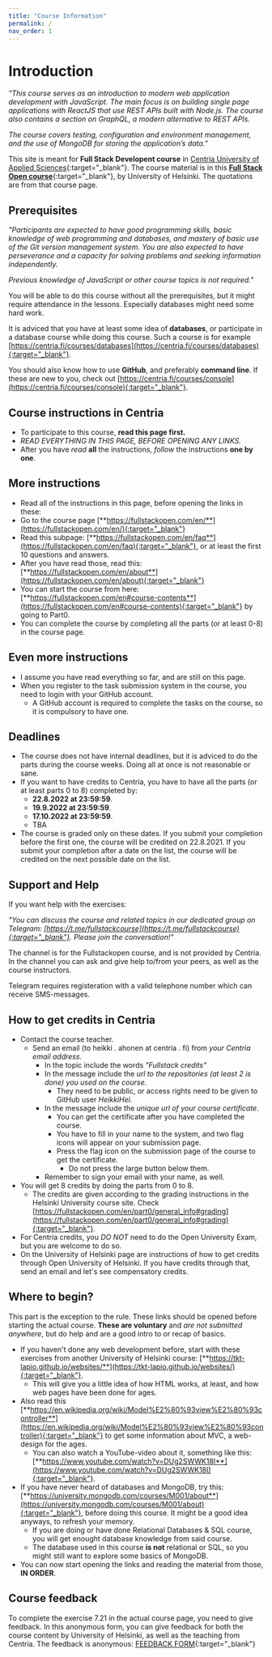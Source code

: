 ```yaml
---
title: "Course Information"
permalink: /
nav_order: 1
---
```


# Introduction

*"This course serves as an introduction to modern web application development with JavaScript. The main focus is on building single page applications with ReactJS that use REST APIs built with Node.js. The course also contains a section on GraphQL, a modern alternative to REST APIs.*

*The course covers testing, configuration and environment management, and the use of MongoDB for storing the application’s data."*

This site is meant for **Full Stack Developent course** in [Centria University of Applied Sciences](https://web.centria.fi/en){:target="_blank"}. The course material is in this [**Full Stack Open course**](https://fullstackopen.com/en){:target="_blank"}, by University of Helsinki. The quotations are from that course page.


## Prerequisites

*"Participants are expected to have good programming skills, basic knowledge of web programming and databases, and mastery of basic use of the Git version management system. You are also expected to have perseverance and a capacity for solving problems and seeking information independently.*

*Previous knowledge of JavaScript or other course topics is not required."*

You will be able to do this course without all the prerequisites, but it might require attendance in the lessons. Especially databases might need some hard work.

It is adviced that you have at least some idea of **databases**, or participate in a database course while doing this course. Such a course is for example [https://centria.fi/courses/databases](https://centria.fi/courses/databases){:target="_blank"}.

You should also know how to use **GitHub**, and preferably **command line**. If these are new to you, check out [https://centria.fi/courses/console](https://centria.fi/courses/console){:target="_blank"}.

## Course instructions in Centria

* To participate to this course, **read this page first.**
* *READ EVERYTHING IN THIS PAGE, BEFORE OPENING ANY LINKS.*
* After you have *read* **all** the instructions, *follow* the instructions **one by one**.

## More instructions

* Read all of the instructions in this page, before opening the links in these: 
* Go to the course page [**https://fullstackopen.com/en/**](https://fullstackopen.com/en/){:target="_blank"}
* Read this subpage: [**https://fullstackopen.com/en/faq**](https://fullstackopen.com/en/faq){:target="_blank"}, or at least the first 10 questions and answers.
* After you have read those, read this: [**https://fullstackopen.com/en/about**](https://fullstackopen.com/en/about){:target="_blank"}
* You can start the course from here: [**https://fullstackopen.com/en#course-contents**](https://fullstackopen.com/en#course-contents){:target="_blank"} by going to Part0.
* You can complete the course by completing all the parts (or at least 0-8) in the course page.

## Even more instructions

* I assume you have read everything so far, and are still on this page.
* When you register to the task submission system in the course, you need to login with your GitHub account.
  * A GitHub account is required to complete the tasks on the course, so it is compulsory to have one.

## Deadlines

* The course does not have internal deadlines, but it is adviced to do the parts during the course weeks. Doing all at once is not reasonable or sane.
* If you want to have credits to Centria, you have to have all the parts (or at least parts 0 to 8) completed by:
  * **22.8.2022 at 23:59:59**.
  * **19.9.2022 at 23:59:59**.
  * **17.10.2022 at 23:59:59**.
  * TBA
* The course is graded only on these dates. If you submit your completion before the first one, the course will be credited on 22.8.2021. If you submit your completion after a date on the list, the course will be credited on the next possible date on the list.

## Support and Help

If you want help with the exercises:

*"You can discuss the course and related topics in our dedicated group on Telegram: [https://t.me/fullstackcourse](https://t.me/fullstackcourse){:target="_blank"}. Please join the conversation!"* 

The channel is for the Fullstackopen course, and is not provided by Centria. In the channel you can ask and give help to/from your peers, as well as the course instructors.

Telegram requires registeration with a valid telephone number which can receive SMS-messages.

## How to get credits in Centria

* Contact the course teacher.
  * Send an email (to heikki . ahonen at centria . fi) from *your Centria email address*. 
    * In the topic include the words *"Fullstack credits"*
    * In the message include the *url to the repositories (at least 2 is done) you used on the course*.
      * They need to be public, or access rights need to be given to GitHub user *HeikkiHei*.
    * In the message include the *unique url of your course certificate*.
      * You can get the certificate after you have completed the course.
      * You have to fill in your name to the system, and two flag icons will appear on your submission page.
      * Press the flag icon on the submission page of the course to get the certificate.
        * Do not press the large button below them.
    * Remember to sign your email with your name, as well.
* You will get 8 credits by doing the parts from 0 to 8.
  * The credits are given according to the grading instructions in the Helsinki University course site. Check [https://fullstackopen.com/en/part0/general_info#grading](https://fullstackopen.com/en/part0/general_info#grading){:target="_blank"}.
* For Centria credits, you *DO NOT* need to do the Open University Exam, but you are welcome to do so.
* On the University of Helsinki page are instructions of how to get credits through Open University of Helsinki. If you have credits through that, send an email and let's see compensatory credits.

## Where to begin?

This part is the exception to the rule. These links should be opened before starting the actual course. **These are voluntary** and *are not submitted anywhere*, but do help and are a good intro to or recap of basics.

* If you haven't done any web development before, start with these exercises from another University of Helsinki course: [**https://tkt-lapio.github.io/websites/**](https://tkt-lapio.github.io/websites/){:target="_blank"}. 
  * This will give you a little idea of how HTML works, at least, and how web pages have been done for ages.
* Also read this [**https://en.wikipedia.org/wiki/Model%E2%80%93view%E2%80%93controller**](https://en.wikipedia.org/wiki/Model%E2%80%93view%E2%80%93controller){:target="_blank"} to get some information about MVC, a web-design for the ages. 
  * You can also watch a YouTube-video about it, something like this: [**https://www.youtube.com/watch?v=DUg2SWWK18I**](https://www.youtube.com/watch?v=DUg2SWWK18I){:target="_blank"}.
* If you have never heard of databases and MongoDB, try this: [**https://university.mongodb.com/courses/M001/about**](https://university.mongodb.com/courses/M001/about){:target="_blank"}, before doing this course. It might be a good idea anyways, to refresh your memory.
  * If you are doing or have done Relational Databases & SQL course, you will get enought database knowledge from said course.
  * The database used in this course **is not** relational or SQL, so you might still want to explore some basics of MongoDB.
* You can now start opening the links and reading the material from those, **IN ORDER**.


## Course feedback

To complete the exercise 7.21 in the actual course page, you need to give feedback. In this anonymous form, you can give feedback for both the course content by University of Helsinki, as well as the teaching from Centria. The feedback is anonymous: [FEEDBACK FORM](https://forms.office.com/Pages/ResponsePage.aspx?id=FebKrBeNpUy_xcjXmcLcLhPBiTAlrItIgtlIN5-5av5URTBUNk83RzFGNzVDTTZYWVA1NTA0WUc3SC4u){:target="_blank"}
